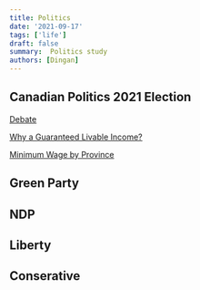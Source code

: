 ```yaml
---
title: Politics
date: '2021-09-17'
tags: ['life']
draft: false
summary:  Politics study
authors: [Dingan]
---
```


## Canadian Politics 2021 Election

[Debate](https://www.youtube.com/watch?v=Tr_CwDsQzg8&t=5848s)


[Why a Guaranteed Livable Income?](https://sencanada.ca/media/366455/senpate_glibi-perspective-document_08-15-2020_e.pdf)

[Minimum Wage by Province](https://www.retailcouncil.org/resources/quick-facts/minimum-wage-by-province/)


## Green Party

## NDP

## Liberty

## Conserative